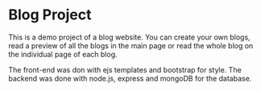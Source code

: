 # Blog Project

This is a demo project of a blog website. You can create your own blogs, read a preview of all the blogs in the main page or read the whole blog on the individual page of each blog.

The front-end was don with ejs templates and bootstrap for style.
The backend was done with node.js, express and mongoDB for the database.
